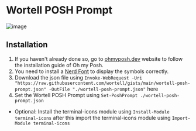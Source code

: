 # Wortell POSH Prompt

![image](https://user-images.githubusercontent.com/9781801/115554228-8687fb80-a2ae-11eb-8998-4d2fd0ab7581.png)


## Installation 

 1. If you haven't already done so, go to [ohmyposh.dev](https://ohmyposh.dev/docs/installation) website to follow the installation guide of Oh my Posh.
 2. You need to install a [Nerd Font](https://www.nerdfonts.com/) to display the symbols correctly.
 3. Download the json file using `Invoke-WebRequest -Uri "https://raw.githubusercontent.com/wortell/gists/main/wortell-posh-prompt.json" -OutFile "./wortell-posh-prompt.json"` here 
 4. Set the Wortell POSH Prompt using `Set-PoshPrompt ./wortell-posh-prompt.json`

* Optional: Install the terminal-icons module using `Install-Module terminal-icons` after this import the terminal-icons module using `Import-Module terminal-icons`
